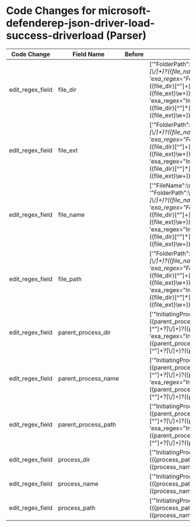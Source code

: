 # Code Changes for microsoft-defenderep-json-driver-load-success-driverload (Parser)

| Code Change | Field Name | Before | After |
|-------------|------------|--------|-------|
| edit_regex_field | file_dir |  | ['"FolderPath":\s*"({file_path}({file_dir}[^"]*?[\\\/]+)?({file_name}[^"\\\/]+?(\.({file_ext}\w+))?))"', 'exa_regex="FolderPath":\s*"({file_path}({file_dir}[^"]+[\\\/]+)?({file_name}[^"]+?(\.({file_ext}\w+))?))"', 'exa_regex="ImageName\\":\\"({file_path}({file_dir}[^"]*[\\\/]+)({file_name}[^\\\/"]+\.({file_ext}\w+)))\\?"'] |
| edit_regex_field | file_ext |  | ['"FolderPath":\s*"({file_path}({file_dir}[^"]*?[\\\/]+)?({file_name}[^"\\\/]+?(\.({file_ext}\w+))?))"', 'exa_regex="FolderPath":\s*"({file_path}({file_dir}[^"]+[\\\/]+)?({file_name}[^"]+?(\.({file_ext}\w+))?))"', 'exa_regex="ImageName\\":\\"({file_path}({file_dir}[^"]*[\\\/]+)({file_name}[^\\\/"]+\.({file_ext}\w+)))\\?"'] |
| edit_regex_field | file_name |  | ['"FileName":\s*"({file_name}[^"]+)', '"FolderPath":\s*"({file_path}({file_dir}[^"]*?[\\\/]+)?({file_name}[^"\\\/]+?(\.({file_ext}\w+))?))"', 'exa_regex="FolderPath":\s*"({file_path}({file_dir}[^"]+[\\\/]+)?({file_name}[^"]+?(\.({file_ext}\w+))?))"', 'exa_regex="ImageName\\":\\"({file_path}({file_dir}[^"]*[\\\/]+)({file_name}[^\\\/"]+\.({file_ext}\w+)))\\?"'] |
| edit_regex_field | file_path |  | ['"FolderPath":\s*"({file_path}({file_dir}[^"]*?[\\\/]+)?({file_name}[^"\\\/]+?(\.({file_ext}\w+))?))"', 'exa_regex="FolderPath":\s*"({file_path}({file_dir}[^"]+[\\\/]+)?({file_name}[^"]+?(\.({file_ext}\w+))?))"', 'exa_regex="ImageName\\":\\"({file_path}({file_dir}[^"]*[\\\/]+)({file_name}[^\\\/"]+\.({file_ext}\w+)))\\?"'] |
| edit_regex_field | parent_process_dir |  | ['"InitiatingProcessParentFileName":"({parent_process_path}({parent_process_dir}[^"]+?[\\\/]+)?({parent_process_name}[^"\\\/]+))"', 'exa_regex="InitiatingProcessParentFileName":"({parent_process_path}({parent_process_dir}[^"]+?[\\\/]+)?({parent_process_name}[^"\\\/]+))"'] |
| edit_regex_field | parent_process_name |  | ['"InitiatingProcessParentFileName":"({parent_process_path}({parent_process_dir}[^"]+?[\\\/]+)?({parent_process_name}[^"\\\/]+))"', 'exa_regex="InitiatingProcessParentFileName":"({parent_process_path}({parent_process_dir}[^"]+?[\\\/]+)?({parent_process_name}[^"\\\/]+))"'] |
| edit_regex_field | parent_process_path |  | ['"InitiatingProcessParentFileName":"({parent_process_path}({parent_process_dir}[^"]+?[\\\/]+)?({parent_process_name}[^"\\\/]+))"', 'exa_regex="InitiatingProcessParentFileName":"({parent_process_path}({parent_process_dir}[^"]+?[\\\/]+)?({parent_process_name}[^"\\\/]+))"'] |
| edit_regex_field | process_dir |  | ['"InitiatingProcessFolderPath":\s*"(({process_path}({process_dir}[^"]+?[\\\/]+)({process_name}[^"\\\/]+(\.exe)))|({=process_dir}[^"]+))"', 'exa_json_path=$..InitiatingProcessFolderPath,exa_regex=^(({process_path}({process_dir}[^"]+?[\\\/]+)({process_name}[^"\\\/]+(\.exe)))|({=process_dir}[^"]+))$'] |
| edit_regex_field | process_name |  | ['"InitiatingProcessFolderPath":\s*"(({process_path}({process_dir}[^"]+?[\\\/]+)({process_name}[^"\\\/]+(\.exe)))|({=process_dir}[^"]+))"', 'InitiatingProcessFileName":\s*"({process_name}[^"]+)"', 'exa_json_path=$..InitiatingProcessFolderPath,exa_regex=^(({process_path}({process_dir}[^"]+?[\\\/]+)({process_name}[^"\\\/]+(\.exe)))|({=process_dir}[^"]+))$'] |
| edit_regex_field | process_path |  | ['"InitiatingProcessFolderPath":\s*"(({process_path}({process_dir}[^"]+?[\\\/]+)({process_name}[^"\\\/]+(\.exe)))|({=process_dir}[^"]+))"', 'exa_json_path=$..InitiatingProcessFolderPath,exa_regex=^(({process_path}({process_dir}[^"]+?[\\\/]+)({process_name}[^"\\\/]+(\.exe)))|({=process_dir}[^"]+))$'] |